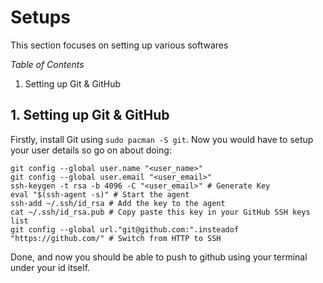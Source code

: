 # Setups

This section focuses on setting up various softwares

*Table of Contents*

1. Setting up Git & GitHub


## 1. Setting up Git & GitHub

Firstly, install Git using `sudo pacman -S git`. Now you would have to setup your user details so go on about doing:
```
git config --global user.name "<user_name>"
git config --global user.email "<user_email>"
ssh-keygen -t rsa -b 4096 -C "<user_email>" # Generate Key
eval "$(ssh-agent -s)" # Start the agent
ssh-add ~/.ssh/id_rsa # Add the key to the agent
cat ~/.ssh/id_rsa.pub # Copy paste this key in your GitHub SSH keys list
git config --global url."git@github.com:".insteadof "https://github.com/" # Switch from HTTP to SSH
```

Done, and now you should be able to push to github using your terminal under your id itself.
